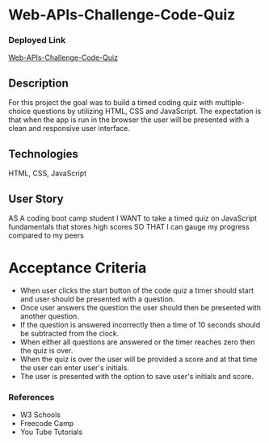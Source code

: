 # **Web-APIs-Challenge-Code-Quiz**

### Deployed Link

[Web-APIs-Challenge-Code-Quiz](https://jenstarcodes.github.io/Web-APIs-Challenge-Code-Quiz/)

## Description

For this project the goal was to build a timed coding quiz with multiple-choice questions by utilizing HTML, CSS and JavaScript. The expectation is that when the app is run in the browser the user will be presented with a clean and responsive user interface.

## Technologies

HTML, CSS, JavaScript

## User Story

AS A coding boot camp student I WANT to take a timed quiz on JavaScript fundamentals that stores high scores SO THAT I can gauge my progress compared to my peers

# Acceptance Criteria

- When user clicks the start button of the code quiz a timer should start and user should be presented with a question.
- Once user answers the question the user should then be presented with another question.
- If the question is answered incorrectly then a time of 10 seconds should be subtracted from the clock.
- When either all questions are answered or the timer reaches zero then the quiz is over.
- When the quiz is over the user will be provided a score and at that time the user can enter user's initials.
- The user is presented with the option to save user's initials and score.


### References

- W3 Schools
- Freecode Camp
- You Tube Tutorials
